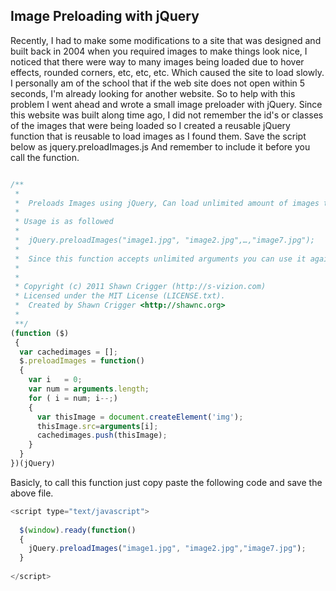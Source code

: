 ## Image Preloading with jQuery


Recently, I had to make some modifications to a site that was designed and built back in 2004 when you required images to make things look nice,
I noticed that there were way to many images being loaded due to hover effects, rounded corners, etc, etc, etc. Which caused the site to load
slowly. I personally am of the school that if the web site does not open within 5 seconds, I'm already looking for another website. So to help
with this problem I went ahead and wrote a small image preloader with jQuery. Since this website was built along time ago, I did not remember
the id's or classes of the images that were being loaded so I created a reusable jQuery function that is reusable to load images as I found them.
Save the script below as jquery.preloadImages.js
And remember to include it before you call the function.


~~~ javascript

/**
 *
 *	Preloads Images using jQuery, Can load unlimited amount of images to Cache.
 *
 * Usage is as followed
 *
 *  jQuery.preloadImages("image1.jpg", "image2.jpg",…,"image7.jpg");
 *
 *	Since this function accepts unlimited arguments you can use it again and again no matter how many images you need to preload.
 *
 *	
 * Copyright (c) 2011 Shawn Crigger (http://s-vizion.com)
 * Licensed under the MIT License (LICENSE.txt). 
 *	Created by Shawn Crigger <http://shawnc.org>
 *
 **/
(function ($)
 {
  var cachedimages = [];
  $.preloadImages = function()
  {
    var i   = 0;
    var num = arguments.length;
    for ( i = num; i--;)          
    {
      var thisImage = document.createElement('img');
      thisImage.src=arguments[i];
      cachedimages.push(thisImage);
    }
  }
})(jQuery)

~~~

Basicly, to call this function just copy paste the following code and save the above file.

~~~ javascript
<script type="text/javascript">
 
  $(window).ready(function()
  {
    jQuery.preloadImages("image1.jpg", "image2.jpg","image7.jpg");
  }
 
</script>
~~~
